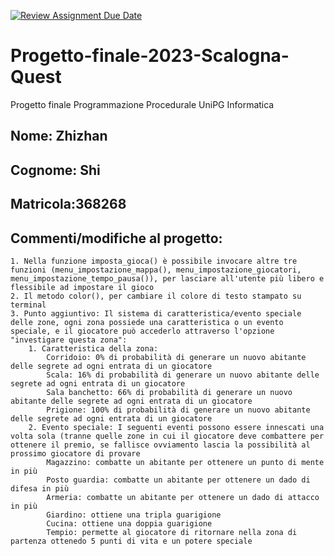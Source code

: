 [![Review Assignment Due Date](https://classroom.github.com/assets/deadline-readme-button-24ddc0f5d75046c5622901739e7c5dd533143b0c8e959d652212380cedb1ea36.svg)](https://classroom.github.com/a/48qxWLnU)
# Progetto-finale-2023-Scalogna-Quest
Progetto finale Programmazione Procedurale UniPG Informatica

## Nome: Zhizhan

## Cognome: Shi

## Matricola:368268

## Commenti/modifiche al progetto:
    1. Nella funzione imposta_gioca() è possibile invocare altre tre funzioni (menu_impostazione_mappa(), menu_impostazione_giocatori, menu_impostazione_tempo_pausa()), per lasciare all'utente più libero e flessibile ad impostare il gioco
    2. Il metodo color(), per cambiare il colore di testo stampato su terminal
    3. Punto aggiuntivo: Il sistema di caratteristica/evento speciale delle zone, ogni zona possiede una caratteristica o un evento speciale, e il giocatore può accederlo attraverso l'opzione "investigare questa zona":
        1. Caratteristica della zona:
            Corridoio: 0% di probabilità di generare un nuovo abitante delle segrete ad ogni entrata di un giocatore
            Scala: 16% di probabilità di generare un nuovo abitante delle segrete ad ogni entrata di un giocatore
            Sala banchetto: 66% di probabilità di generare un nuovo abitante delle segrete ad ogni entrata di un giocatore
            Prigione: 100% di probabilità di generare un nuovo abitante delle segrete ad ogni entrata di un giocatore
        2. Evento speciale: I seguenti eventi possono essere innescati una volta sola (tranne quelle zone in cui il giocatore deve combattere per ottenere il premio, se fallisce ovviamento lascia la possibilità al prossimo giocatore di provare
            Magazzino: combatte un abitante per ottenere un punto di mente in più
            Posto guardia: combatte un abitante per ottenere un dado di difesa in più
            Armeria: combatte un abitante per ottenere un dado di attacco in più
            Giardino: ottiene una tripla guarigione
            Cucina: ottiene una doppia guarigione
            Tempio: permette al giocatore di ritornare nella zona di partenza ottenedo 5 punti di vita e un potere speciale




